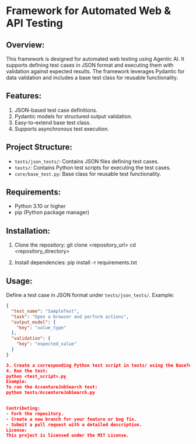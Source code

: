 Framework for Automated Web & API Testing
===================================

Overview:
---------
This framework is designed for automated web testing using Agentic AI. It supports defining test cases in JSON format and executing them with validation against expected results. The framework leverages Pydantic for data validation and includes a base test class for reusable functionality.

Features:
---------
1. JSON-based test case definitions.
2. Pydantic models for structured output validation.
3. Easy-to-extend base test class.
4. Supports asynchronous test execution.

Project Structure:
------------------
- `tests/json_tests/`: Contains JSON files defining test cases.
- `tests/`: Contains Python test scripts for executing the test cases.
- `core/base_test.py`: Base class for reusable test functionality.

Requirements:
-------------
- Python 3.10 or higher
- pip (Python package manager)

Installation:
-------------
1. Clone the repository:
git clone <repository_url> cd <repository_directory>

2. Install dependencies:
pip install -r requirements.txt

Usage:
------
Define a test case in JSON format under `tests/json_tests/`.
   Example:
   ```json
   {
     "test_name": "SampleTest",
     "task": "Open a browser and perform actions",
     "output_model": {
       "key": "value_type"
     },
     "validation": {
       "key": "expected_value"
     }
   }

3. Create a corresponding Python test script in tests/ using the BaseTest class.
4. Run the test:
python <test_script>.py
Example:
To run the AccentureJobSearch test:
python tests/AccentureJobSearch.py


Contributing:
- Fork the repository.
- Create a new branch for your feature or bug fix.
- Submit a pull request with a detailed description.
License:
This project is licensed under the MIT License.
